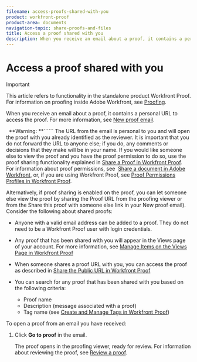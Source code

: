 ```yaml
---
filename: access-proofs-shared-with-you
product: workfront-proof
product-area: documents
navigation-topic: share-proofs-and-files
title: Access a proof shared with you
description: When you receive an email about a proof, it contains a personal URL to access the proof. For more information, see New proof email.
---
```


# Access a proof shared with you

>[!IMPORTANT]
>
>This article refers to functionality in the standalone product Workfront Proof. For information on proofing inside Adobe Workfront, see [Proofing](../../../review-and-approve-work/proofing/proofing.md).

When you receive an email about a proof, it contains a personal URL to access the proof. For more information, see [New proof email](../../../workfront-proof/wp-emailsntfctns/proof-notifications-and-reminders/new-proof-email.md).&nbsp;

``` ```**Warning: **`````` The URL from the email is personal to you and will open the proof with you already identified as the reviewer. It is important that you do not forward the URL to anyone else; if you do, any comments or decisions that they make will be in your name. If you would like someone else to view the proof and you have the proof permission to do so, use the proof sharing functionality explained in [Share a Proof in Workfront Proof](../../../workfront-proof/wp-work-proofsfiles/share-proofs-and-files/share-proof.md). For information about proof permissions, see&nbsp; [Share a document in Adobe Workfront](../../../workfront-basics/grant-and-request-access-to-objects/document-permissions.md), or, if you are using Workfront Proof, see [Proof Permissions Profiles in Workfront Proof](../../../workfront-proof/wp-acct-admin/account-settings/proof-perm-profiles-in-wp.md).

Alternatively, if proof sharing is enabled on the proof, you can let someone else view the proof by sharing the Proof URL from the proofing viewer or from&nbsp;the Share this proof with someone else link in your New proof email).
Consider the following about shared proofs:

* Anyone with a valid email address can be added to a proof. They do not need to be a Workfront Proof user with login credentials.
* Any proof that has been shared with you will appear in the Views page of your account. For more information, see [Manage Items on the Views Page in Workfront Proof](../../../workfront-proof/wp-work-proofsfiles/manage-your-work/manage-items-on-views-page.md)
* When someone shares a proof URL with you, you can access the proof as described in [Share the Public URL in Workfront Proof](../../../workfront-proof/wp-work-proofsfiles/share-proofs-and-files/share-public-url.md)
* You can search for any proof that has been shared with you based on the following criteria:

  * Proof name
  * Description (message associated with a proof)
  * Tag name (see [Create and Manage Tags in Workfront Proof](../../../workfront-proof/wp-work-proofsfiles/organize-your-work/create-and-manage-tags.md))

To open a proof from an email you have received:

1. Click&nbsp;**Go to proof**&nbsp;in the email.

   The proof opens in the proofing viewer, ready for review. For information about reviewing the proof, see [Review a proof](../../../review-and-approve-work/proofing/reviewing-proofs-within-workfront/review-a-proof/review-a-proof.md).

